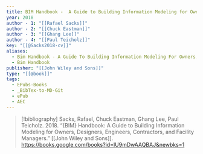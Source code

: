 ```yaml
---
title: BIM Handbook -  A Guide to Building Information Modeling for Owners, Designers, Engineers, Contractors, and Facility Managers
year: 2018
author - 1: "[[Rafael Sacks]]"
author - 2: "[[Chuck Eastman]]"
author - 3: "[[Ghang Lee]]"
author - 4: "[[Paul Teicholz]]"
key: "[[@Sacks2018-cv]]"
aliases:
  - Bim Handbook - A Guide To Building Information Modeling For Owners, Designers, Engineers, Contractors, And Facility Managers
  - Bim Handbook
publisher: "[[John Wiley and Sons]]"
type: "[[@book]]"
tags:
  - EPubs-Books
  - _BibTex-to-MD-Git
  - ePub
  - AEC
---
```


> [!bibliography]
> Sacks, Rafael, Chuck Eastman, Ghang Lee, Paul Teicholz. 2018. “{BIM} Handbook: A Guide to Building Information Modeling for Owners, Designers, Engineers, Contractors, and Facility Managers.” [[John Wiley and Sons]]. https://books.google.com/books?id=IU9mDwAAQBAJ&newbks=1